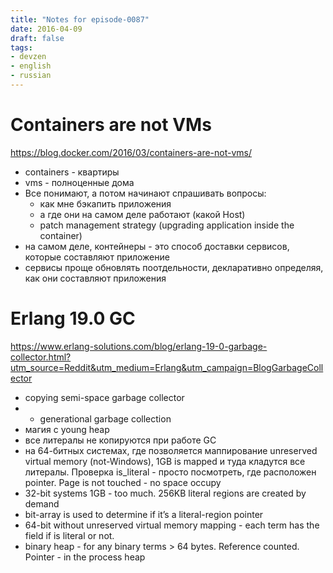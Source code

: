 ```yaml
---
title: "Notes for episode-0087"
date: 2016-04-09
draft: false
tags:
- devzen
- english
- russian
---
```


# Containers are not VMs
https://blog.docker.com/2016/03/containers-are-not-vms/ 

- containers - квартиры
- vms - полноценные дома
- Все понимают, а потом начинают спрашивать вопросы:
    - как мне бэкапить приложения
    - а где они на самом деле работают (какой Host)
    - patch management strategy (upgrading application inside the container)
- на самом деле, контейнеры - это способ доставки сервисов, которые составляют приложение
- сервисы проще обновлять поотдельности, декларативно определяя, как они составляют приложения


# Erlang 19.0 GC
https://www.erlang-solutions.com/blog/erlang-19-0-garbage-collector.html?utm_source=Reddit&utm_medium=Erlang&utm_campaign=BlogGarbageCollector 

- copying semi-space garbage collector
- + generational garbage collection
- магия с young heap
- все литералы не копируются при работе GC
- на 64-битных системах, где позволяется маппирование unreserved virtual memory (not-Windows), 1GB is mapped и туда кладутся все литералы. Проверка is_literal - просто посмотреть, где расположен pointer. Page is not touched - no space occupy
- 32-bit systems 1GB - too much. 256KB literal regions are created by demand
- bit-array is used to determine if it’s a literal-region pointer
- 64-bit without unreserved virtual memory mapping - each term has the field if is literal or not.
- binary heap - for any binary terms > 64 bytes. Reference counted. Pointer - in the process heap

